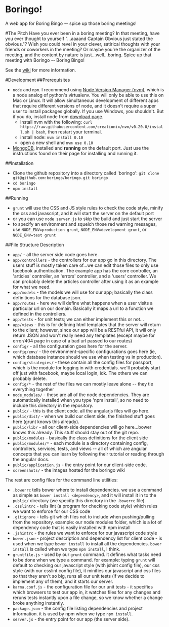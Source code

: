 Boringo!
=======

A web app for Boring Bingo -- spice up those boring meetings!

#The Pitch
Have you ever been in a boring meeting? In that meeting, have you ever thought to yourself "...aaaand Captain Obvious just stated the obvious."? Wish you could revel in your clever, satirical thoughts with your friends or coworkers in the meeting? Or maybe you're the organizer of the meeting, and the content by nature is just...well...boring. Spice up that meeting with Boringo -- Boring Bingo! 

See the [wiki](https://github.com/boringo/boringo/wiki) for more information.

#Development
##Prerequisites
* `node` and `npm`. I recommend using [Node Version Manager (nvm)](https://github.com/creationix/nvm), which is a node analog of python's virtualenv. You will only be able to use this on Mac or Linux. It will allow simultaneous development of different apps that require different versions of node, and it doesn't require a super user to install packages globally. If you use Windows, you shouldn't. But if you do, install node from [download page](http://nodejs.org/download/).
  * install nvm with the following: `curl https://raw.githubusercontent.com/creationix/nvm/v0.20.0/install.sh | bash`, then restart your terminal.
  * install node: `nvm install 0.10`
  * open a new shell and `nvm use 0.10`
* [MongoDB](http://docs.mongodb.org/manual/installation/), installed and __running__ on the default port. Just use the instructions found on their page for installing and running it.

##Installation
* Clone the github repository into a directory called 'boringo': `git clone git@github.com:boringo/boringo.git boringo`
* `cd boringo`
* `npm install`

##Running
* `grunt` will use the CSS and JS style rules to check the code style, minify the css and javascript, and it will start the server on the default port
* or you can use `node server.js` to skip the build and just start the server
* to specify an environment and squelch those red warning messages, use `NODE_ENV=production grunt`, `NODE_ENV=development grunt`, or `NODE_ENV=test grunt`

##File Structure Description
* `app/` - all the server side code goes here. 
* `app/controllers` - the controllers for our app go in this directory. The users stuff is mostly taken care of...we can edit those files to only use facebook authentication. The example app has the core controller, an 'articles' controller, an 'errors' controller, and a 'users' controller. We can probably delete the articles controller after using it as an example for what we need.
* `app/models` - the models we will use for our app; basically the class definitions for the database json.
* `app/routes` - here we will define what happens when a user visits a particular url on our domain. Basically it maps a url to a function we defined in the controllers. 
* `app/tests` - for unit tests; we can either implement this or not...
* `app/views` - this is for defining html templates that the server will return to the client; however, since our app will be a RESTful API, it will only return JSON and won't really need any templates (except maybe for error/404 page in case of a bad url passed to our routes)
* `config/` - all the configuration goes here for the server. 
* `config/env/` - the environment-specific configurations goes here (ie, which database instance should we use when testing vs in production). 
* `config/strategies/` - these contain all the config files for passport, which is the module for logging in with credentials. we'll probably start off just with facebook, maybe local login, idk. The others we can probably delete.
* `config/*` - the rest of the files we can mostly leave alone -- they tie everything together
* `node_modules/` - these are all of the node dependencies. They are automatically installed when you type 'npm install', so no need to include this directory in the repository.
* `public/` - this is the client code. all the angularjs files will go here.
* `public/dist/` - when we build our client side, the finished stuff goes here (grunt knows this already).
* `public/lib/` - all our client-side dependencies will go here...bower knows this already. This stuff should stay out of the git repo.
* `public/modules` - basically the class definitions for the client side
* `public/modules/*` - each module is a directory containing config, controllers, services, tests, and views -- all of which are angular concepts that you can learn by following their tutorial or reading through the angular docs.
* `public/application.js` - the entry point for our client-side code.
* `screenshots/` - the images hosted for the boringo wiki

The rest are config files for the command line utilities:
* `.bowerrc` tells bower where to install dependencies. we use a command as simple as `bower install <dependency>`, and it will install it in to the `public/` directory (we specify this directory in the `.bowerrc` file).
* `.csslintrc` - tells lint (a program for checking code style) which rules we want to enforce for our CSS code
* `.gitignore` - tells git which files not to include when pushing/pulling from the repository. example: our node modules folder, which is a lot of dependency code that is easily installed with npm install
* `.jshintrc` - the rules we want to enforce for our javascript code style
* `bower.json` - project description and dependency list for client code - is used when we type `bower install` to install all the dependencies. `bower install` is called when we type `npm install`, I think.
* `gruntfile.js` - used by our `grunt` command. it defines what tasks need to be done when we type a command. for example: typing `grunt` will default to checking our javascript style (with jshint config file), our css style (with our csslint config file), it minifies our javascript and css files so that they aren't so big, runs all our unit tests (if we decide to implement any of them), and it starts our server. 
* `karma.conf.js` - the configuration file for our unit tests - it specifies which browsers to test our app in, it watches files for any changes and reruns tests instantly upon a file change, so we know whether a change broke anything instantly.
* `package.json` - the config file listing dependencies and project information. it is used by npm when we type `npm install`. 
* `server.js` - the entry point for our app (the server side).





